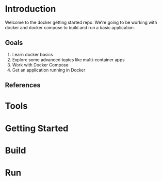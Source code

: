 # Introduction
Welcome to the docker getting started repo.  We're going to be working with docker and docker compose to build and run a basic application.

## Goals
1. Learn docker basics
2. Explore some advanced topics like multi-container apps
3. Work with Docker Compose
4. Get an application running in Docker

## References

# Tools

# Getting Started

# Build

# Run
